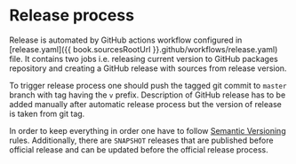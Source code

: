 # Release process

Release is automated by GitHub actions workflow configured in [release.yaml]({{ book.sourcesRootUrl }}.github/workflows/release.yaml)
file. It contains two jobs i.e. releasing current version to GitHub packages repository and creating a GitHub release 
with sources from release version.

To trigger release process one should push the tagged git commit to `master` branch with tag having the `v` prefix.
Description of GitHub release has to be added manually after automatic release process but the version of release
is taken from git tag.

In order to keep everything in order one have to follow [Semantic Versioning](https://semver.org/)
rules. Additionally, there are `SNAPSHOT` releases that are published before official release and can be updated before
the official release process.
